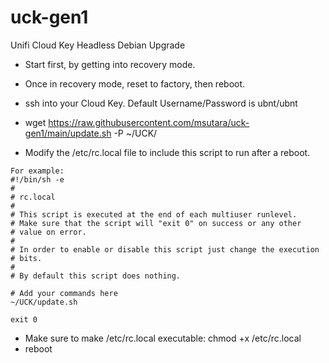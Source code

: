 # uck-gen1
Unifi Cloud Key Headless Debian Upgrade 

* Start first, by getting into recovery mode.  
* Once in recovery mode, reset to factory, then reboot.

* ssh into your Cloud Key.  Default Username/Password is ubnt/ubnt

* wget https://raw.githubusercontent.com/msutara/uck-gen1/main/update.sh -P ~/UCK/
* Modify the /etc/rc.local file to include this script to run after a reboot.
``` code
For example:
#!/bin/sh -e
#
# rc.local
#
# This script is executed at the end of each multiuser runlevel.
# Make sure that the script will "exit 0" on success or any other
# value on error.
#
# In order to enable or disable this script just change the execution
# bits.
#
# By default this script does nothing.

# Add your commands here
~/UCK/update.sh

exit 0
```
* Make sure to make /etc/rc.local executable: chmod +x /etc/rc.local
* reboot
